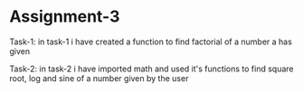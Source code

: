 # Assignment-3

Task-1:
  in task-1 i have created a function to find factorial of a number a has given

Task-2:
 in task-2 i have imported math and used it's functions to find square root, log and sine of a number given by the user
